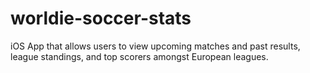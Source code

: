 # worldie-soccer-stats
iOS App that allows users to view upcoming matches and past results, league standings, and top scorers amongst European leagues.
